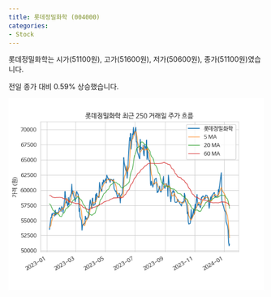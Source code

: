 ```yaml
---
title: 롯데정밀화학 (004000)
categories:
- Stock
---
```


롯데정밀화학는 시가(51100원), 고가(51600원), 저가(50600원), 종가(51100원)였습니다.

전일 종가 대비 0.59% 상승했습니다.

<!-- more -->

![004000](/assets/images/stock/004000.png)